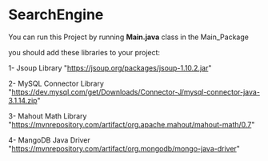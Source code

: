 # SearchEngine

You can run this Project by running **Main.java** class in the Main_Package

you should add these libraries to your project:

1- Jsoup Library "https://jsoup.org/packages/jsoup-1.10.2.jar"

2- MySQL Connector Library "https://dev.mysql.com/get/Downloads/Connector-J/mysql-connector-java-3.1.14.zip"

3- Mahout Math Library "https://mvnrepository.com/artifact/org.apache.mahout/mahout-math/0.7"

4- MangoDB Java Driver "https://mvnrepository.com/artifact/org.mongodb/mongo-java-driver"
 
